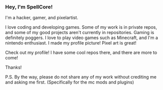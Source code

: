 ### Hey, I'm SpellCore!

I'm a hacker, gamer, and pixelartist.

I love coding and developing games. Some of my work is in private repos, and some of my good projects aren't currently in repositories.
Gaming is definitely poggers. I love to play video games such as Minecraft, and I'm a nintendo enthusiast.
I made my profile picture! Pixel art is great!

Check out my profile! I have some cool repos there, and there are more to come!


Thanks!

P.S. By the way, please do not share any of my work without crediting me and asking me first. (Specifically for the mc mods and plugins)
